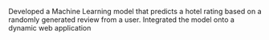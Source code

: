 Developed a Machine Learning model that predicts a hotel rating based on a randomly generated review from a user. Integrated the model onto a dynamic web application
